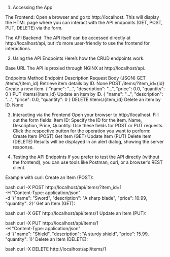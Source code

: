 1. Accessing the App

The Frontend:
Open a browser and go to http://localhost.
This will display the HTML page where you can interact with the API endpoints (GET, POST, PUT, DELETE) via the form.

The API Backend:
The API itself can be accessed directly at http://localhost/api, but it’s more user-friendly to use the frontend for interactions.

2. Using the API Endpoints
Here’s how the CRUD endpoints work:

Base URL
The API is proxied through NGINX at http://localhost/api.

Endpoints
Method	Endpoint	Description	Request Body (JSON)
GET	/items/{item_id}	Retrieve item details by ID.	None
POST	/items/?item_id={id}	Create a new item.	{ "name": "...", "description": "...", "price": 0.0, "quantity": 0 }
PUT	/items/{item_id}	Update an item by ID.	{ "name": "...", "description": "...", "price": 0.0, "quantity": 0 }
DELETE	/items/{item_id}	Delete an item by ID.	None

3. Interacting via the Frontend
Open your browser to http://localhost.
Fill out the form fields:
Item ID: Specify the ID for the item.
Name, Description, Price, Quantity: Use these fields for POST or PUT requests.
Click the respective button for the operation you want to perform:
Create Item (POST)
Get Item (GET)
Update Item (PUT)
Delete Item (DELETE)
Results will be displayed in an alert dialog, showing the server response.

4. Testing the API Endpoints
If you prefer to test the API directly (without the frontend), you can use tools like Postman, curl, or a browser’s REST client.

Example with curl:
Create an Item (POST):

bash
curl -X POST http://localhost/api/items/?item_id=1 \
-H "Content-Type: application/json" \
-d '{"name": "Sword", "description": "A sharp blade", "price": 10.99, "quantity": 2}'
Get an Item (GET):

bash
curl -X GET http://localhost/api/items/1
Update an Item (PUT):

bash
curl -X PUT http://localhost/api/items/1 \
-H "Content-Type: application/json" \
-d '{"name": "Shield", "description": "A sturdy shield", "price": 15.99, "quantity": 1}'
Delete an Item (DELETE):

bash
curl -X DELETE http://localhost/api/items/1